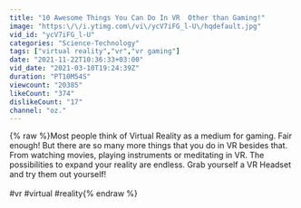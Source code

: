 ```yaml
---
title: "10 Awesome Things You Can Do In VR  Other than Gaming!"
image: "https:\/\/i.ytimg.com\/vi\/ycV7iFG_l-U\/hqdefault.jpg"
vid_id: "ycV7iFG_l-U"
categories: "Science-Technology"
tags: ["virtual reality","vr","vr gaming"]
date: "2021-11-22T10:36:33+03:00"
vid_date: "2021-03-10T19:24:39Z"
duration: "PT10M54S"
viewcount: "20385"
likeCount: "374"
dislikeCount: "17"
channel: "oz."
---
```

{% raw %}Most people think of Virtual Reality as a medium for gaming. Fair enough! But there are so many more things that you do in VR besides that. From watching movies, playing instruments or meditating in VR. The possibilities to expand your reality are endless. Grab yourself a VR Headset and try them out yourself! <br /><br />#vr #virtual #reality{% endraw %}
